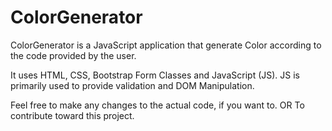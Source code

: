 # ColorGenerator
ColorGenerator is a JavaScript application that generate Color according to the code provided by the user.

It uses HTML, CSS, Bootstrap Form Classes and JavaScript (JS). JS is primarily used to provide validation and DOM Manipulation.

Feel free to make any changes to the actual code, if you want to. OR To contribute toward this project.
